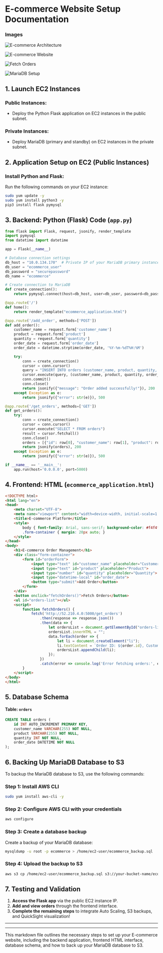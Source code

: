 # E-commerce Website Setup Documentation 
### Images

![E-commerce Architecture](arch.jpg)

![E-commerce Website](E-commerce.png)

![Fetch Orders](Facthorders.png)

![MariaDB Setup](maria.png)


## 1. Launch EC2 Instances

### Public Instances:
- Deploy the Python Flask application on EC2 instances in the public subnet.

### Private Instances:
- Deploy MariaDB (primary and standby) on EC2 instances in the private subnet.

## 2. Application Setup on EC2 (Public Instances)

### Install Python and Flask:
Run the following commands on your EC2 instance:

```bash
sudo yum update -y
sudo yum install python3 -y
pip3 install flask pymysql
```

## 3. Backend: Python (Flask) Code (`app.py`)

```python
from flask import Flask, request, jsonify, render_template
import pymysql
from datetime import datetime

app = Flask(__name__)

# Database connection settings
db_host = "10.0.134.170"  # Private IP of your MariaDB primary instance
db_user = "ecommerce_user"
db_password = "securepassword"
db_name = "ecommerce"

# Create connection to MariaDB
def create_connection():
    return pymysql.connect(host=db_host, user=db_user, password=db_password, database=db_name)

@app.route('/')
def home():
    return render_template("ecommerce_application.html")

@app.route('/add_order', methods=['POST'])
def add_order():
    customer_name = request.form['customer_name']
    product = request.form['product']
    quantity = request.form['quantity']
    order_date = request.form['order_date']
    order_date = datetime.strptime(order_date, '%Y-%m-%dT%H:%M')

    try:
        conn = create_connection()
        cursor = conn.cursor()
        query = "INSERT INTO orders (customer_name, product, quantity, order_date) VALUES (%s, %s, %s, %s)"
        cursor.execute(query, (customer_name, product, quantity, order_date))
        conn.commit()
        conn.close()
        return jsonify({"message": "Order added successfully!"}), 200
    except Exception as e:
        return jsonify({"error": str(e)}), 500

@app.route('/get_orders', methods=['GET'])
def get_orders():
    try:
        conn = create_connection()
        cursor = conn.cursor()
        cursor.execute("SELECT * FROM orders")
        result = cursor.fetchall()
        conn.close()
        orders = [{"id": row[0], "customer_name": row[1], "product": row[2], "quantity": row[3], "order_date": row[4].strftime('%Y-%m-%d %H:%M:%S')} for row in result]
        return jsonify(orders), 200
    except Exception as e:
        return jsonify({"error": str(e)}), 500

if __name__ == '__main__':
    app.run(host='0.0.0.0', port=5000)
```

## 4. Frontend: HTML (`ecommerce_application.html`)

```html
<!DOCTYPE html>
<html lang="en">
<head>
    <meta charset="UTF-8">
    <meta name="viewport" content="width=device-width, initial-scale=1.0">
    <title>E-commerce Platform</title>
    <style>
        body { font-family: Arial, sans-serif; background-color: #f4f4f4; text-align: center; }
        .form-container { margin: 20px auto; }
    </style>
</head>
<body>
    <h1>E-commerce Order Management</h1>
    <div class="form-container">
        <form id="orderForm">
            <input type="text" id="customer_name" placeholder="Customer Name">
            <input type="text" id="product" placeholder="Product">
            <input type="number" id="quantity" placeholder="Quantity">
            <input type="datetime-local" id="order_date">
            <button type="submit">Add Order</button>
        </form>
    </div>
    <button onclick="fetchOrders()">Fetch Orders</button>
    <ul id="orders-list"></ul>
    <script>
        function fetchOrders() { 
            fetch('http://52.210.4.0:5000/get_orders') 
                .then(response => response.json()) 
                .then(data => { 
                    let ordersList = document.getElementById("orders-list"); 
                    ordersList.innerHTML = ""; 
                    data.forEach(order => { 
                        let li = document.createElement("li"); 
                        li.textContent = `Order ID: ${order.id}, Customer: ${order.customer_name}, Product: ${order.product}, Quantity: ${order.quantity}, Date: ${order.order_date}`; 
                        ordersList.appendChild(li); 
                    }); 
                })
                .catch(error => console.log('Error fetching orders:', error));
        }
    </script>
</body>
</html>
```

## 5. Database Schema

#### Table: `orders`

```sql
CREATE TABLE orders (
    id INT AUTO_INCREMENT PRIMARY KEY,
    customer_name VARCHAR(255) NOT NULL,
    product VARCHAR(255) NOT NULL,
    quantity INT NOT NULL,
    order_date DATETIME NOT NULL
);
```

## 6. Backing Up MariaDB Database to S3

To backup the MariaDB database to S3, use the following commands:

### Step 1: Install AWS CLI

```bash
sudo yum install aws-cli -y
```

### Step 2: Configure AWS CLI with your credentials

```bash
aws configure
```

### Step 3: Create a database backup

Create a backup of your MariaDB database:

```bash
mysqldump -u root -p ecommerce > /home/ec2-user/ecommerce_backup.sql
```

### Step 4: Upload the backup to S3

```bash
aws s3 cp /home/ec2-user/ecommerce_backup.sql s3://your-bucket-name/ecommerce_backup.sql
```

## 7. Testing and Validation

1. **Access the Flask app** via the public EC2 instance IP.
2. **Add and view orders** through the frontend interface.
3. **Complete the remaining steps** to integrate Auto Scaling, S3 backups, and QuickSight visualization!

---



---

This markdown file outlines the necessary steps to set up your E-commerce website, including the backend application, frontend HTML interface, database schema, and how to back up your MariaDB database to S3.

